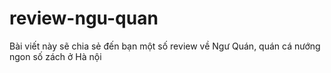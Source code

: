 # review-ngu-quan
Bài viết này sẽ chia sẻ đến bạn một số review về Ngư Quán, quán cá nướng ngon số zách ở Hà nội
